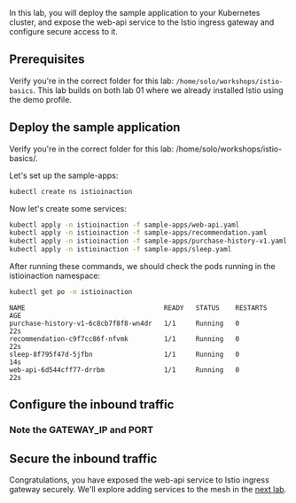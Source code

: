 In this lab, you will deploy the sample application to your Kubernetes cluster, and expose the web-api service to the Istio ingress gateway and configure secure access to it.


## Prerequisites

Verify you're in the correct folder for this lab: `/home/solo/workshops/istio-basics`. This lab builds on both lab 01 where we already installed Istio using the demo profile. 

## Deploy the sample application

Verify you're in the correct folder for this lab: /home/solo/workshops/istio-basics/.

Let's set up the sample-apps:

```bash
kubectl create ns istioinaction
```
Now let's create some services:

```bash
kubectl apply -n istioinaction -f sample-apps/web-api.yaml
kubectl apply -n istioinaction -f sample-apps/recommendation.yaml
kubectl apply -n istioinaction -f sample-apps/purchase-history-v1.yaml
kubectl apply -n istioinaction -f sample-apps/sleep.yaml
```

After running these commands, we should check the pods running in the istioinaction namespace:

```bash
kubectl get po -n istioinaction
```

```
NAME                                   READY   STATUS    RESTARTS   AGE
purchase-history-v1-6c8cb7f8f8-wn4dr   1/1     Running   0          22s
recommendation-c9f7cc86f-nfvmk         1/1     Running   0          22s
sleep-8f795f47d-5jfbn                  1/1     Running   0          14s
web-api-6d544cff77-drrbm               1/1     Running   0          22s
```

## Configure the inbound traffic

### Note the GATEWAY_IP and PORT



## Secure the inbound traffic

Congratulations, you have exposed the web-api service to Istio ingress gateway securely. We'll explore adding services to the mesh in the [next lab](./03-add-services-to-mesh.md).


